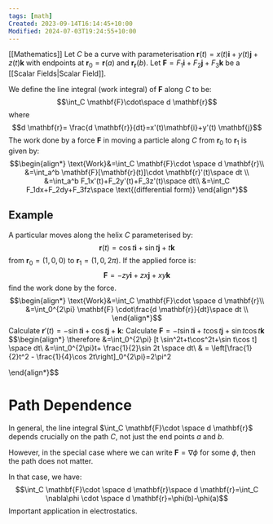 ```yaml
---
tags: [math]
Created: 2023-09-14T16:14:45+10:00
Modified: 2024-07-03T19:24:55+10:00
---
```

[[Mathematics]]
Let $C$ be a curve with parameterisation $\mathbf{r}(t)=x(t)\mathbf{i}+y(t)\mathbf{j}+ z(t)\mathbf{k}$ with endpoints at $\mathbf{r}_0=\mathbf{r}(a)$ and $\mathbf{r}_\mathbf{r}(b)$.
Let $\mathbf{F}=F_1\mathbf{i}+F_2\mathbf{j}+F_3\mathbf{k}$ be a [[Scalar Fields|Scalar Field]].

We define the line integral (work integral) of $\mathbf{F}$ along $C$ to be:
$$\int_C \mathbf{F}\cdot\space d \mathbf{r}$$
where 
$$d \mathbf{r}= \frac{d \mathbf{r}}{dt}=x'(t)\mathbf{i}+y'(t) \mathbf{j}$$
The work done by a force $\mathbf{F}$ in moving a particle along $C$ from $\mathbf{r}_0$ to $\mathbf{r}_1$ is given by:
$$\begin{align*}
\text{Work}&=\int_C \mathbf{F}\cdot \space d \mathbf{r}\\
&=\int_a^b \mathbf{F}[\mathbf{r}(t)]\cdot \mathbf{r}'(t)\space dt \\
&=\int_a^b F_1x'(t)+F_2y'(t)+F_3z'(t)\space dt\\
&=\int_C F_1dx+F_2dy+F_3fz\space \text{(differential form)}
\end{align*}$$
## Example
A particular moves along the helix $C$ parameterised by:
$$\mathbf{r}(t)=\cos t \mathbf{i}+\sin t \mathbf{j}+t \mathbf{k}$$
from $\mathbf{r}_0=(1,0,0)$ to $\mathbf{r}_1=(1,0,2\pi)$.
If the applied force is:
$$\mathbf{F}=-zy \mathbf{i}+zx \mathbf{j}+ xy \mathbf{k}$$
find the work done by the force.
$$\begin{align*}
\text{Work}&=\int_C \mathbf{F}\cdot \space d \mathbf{r}\\
&=\int_0^{2\pi} \mathbf{F} \cdot\frac{d \mathbf{r}}{dt}\space dt \\
\end{align*}$$
Calculate $\mathbf{r}'(t)=-\sin t \mathbf{i}+\cos t \mathbf{j}+\mathbf{k}$:
Calculate $\mathbf{F}=-t\sin t \mathbf{i}+t\cos t \mathbf{j}+\sin t\cos t \mathbf{k}$
$$\begin{align*}
\therefore &=\int_0^{2\pi} [t \sin^2t+t\cos^2t+\sin t\cos t] \space dt\\
&=\int_0^{2\pi}t+ \frac{1}{2}\sin 2t \space dt\\
& = \left[\frac{1}{2}t^2 - \frac{1}{4}\cos 2t\right]_0^{2\pi}=2\pi^2

\end{align*}$$
# Path Dependence
In general, the line integral $\int_C \mathbf{F}\cdot \space d \mathbf{r}$ depends crucially on the path $C$, not just the end points $a$ and $b$.

However, in the special case where we can write $\mathbf{F}=\nabla\phi$ for some $\phi$, then the path does not matter.

In that case, we have:
$$\int_C \mathbf{F}\cdot \space d \mathbf{r}\space d \mathbf{r}=\int_C \nabla\phi \cdot \space d \mathbf{r}=\phi(b)-\phi(a)$$
Important application in electrostatics. 
